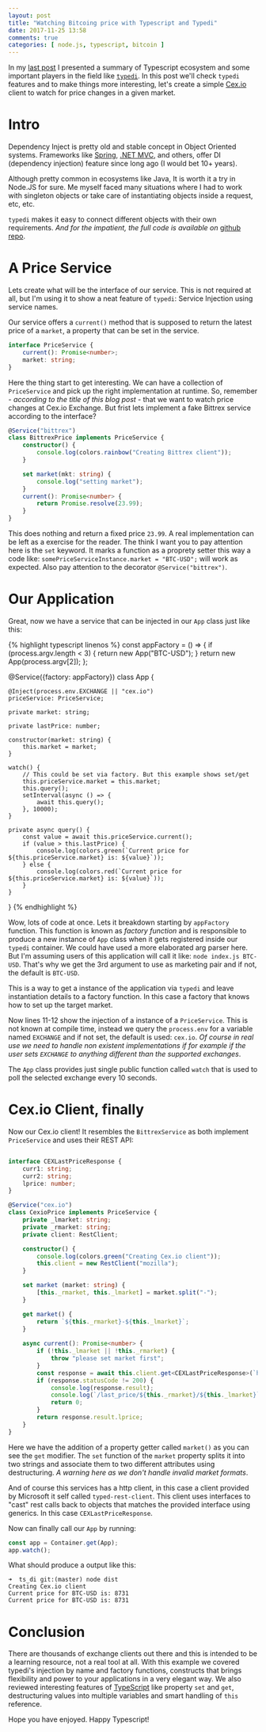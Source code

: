 ```yaml
---
layout: post
title: "Watching Bitcoing price with Typescript and Typedi"
date: 2017-11-25 13:58
comments: true
categories: [ node.js, typescript, bitcoin ]
---
```


In my [last post](http://paulosuzart.github.io/blog/2017/10/04/type-safety-orm-and-dependency-injection-node/) I presented a summary of Typescript ecosystem and some important players in the field like [`typedi`](https://www.npmjs.com/package/typedi). In this post we'll check `typedi` features and to make things more interesting, let's create a simple [Cex.io](https://cex.io) client to watch for price changes in a given market.

<!--more-->

# Intro

Dependency Inject is pretty old and stable concept in Object Oriented systems. Frameworks like [Spring](https://spring.io/), [.NET MVC](https://docs.microsoft.com/en-us/aspnet/core/mvc/controllers/dependency-injection), and others, offer DI (dependency injection) feature since long ago (I would bet 10+ years).

Although pretty common in ecosystems like Java, It is worth it a try in Node.JS for sure. Me myself faced many situations where I had to work with singleton objects or take care of instantiating objects inside a request, etc, etc.

`typedi` makes it easy to connect different objects with their own requirements. *And for the impatient, the full code is available on* [github repo](https://github.com/paulosuzart/btc_example).

# A Price Service

Lets create what will be the interface of our service. This is not required at all, but I'm using it to show a neat feature of `typedi`: Service Injection using service names.

Our service offers a `current()` method that is supposed to return the latest price of a `market`, a property that can be set in the service.

``` typescript
interface PriceService {
    current(): Promise<number>;
    market: string;
}
```

Here the thing start to get interesting. We can have a collection of `PriceService` and pick up the right implementation at runtime. So, remember - *according to the title of this blog post* - that we want to watch price changes at Cex.io Exchange. But frist lets implement a fake Bittrex service according to the interface?

``` typescript
@Service("bittrex")
class BittrexPrice implements PriceService {
    constructor() {
        console.log(colors.rainbow("Creating Bittrex client"));
    }

    set market(mkt: string) {
        console.log("setting market");
    }
    current(): Promise<number> {
        return Promise.resolve(23.99);
    }
}
```

This does nothing and return a fixed price `23.99`. A real implementation can be left as a exercise for the reader. The think I want you to pay attention here is the `set` keyword. It marks a function as a proprety setter this way a code like: `somePriceServiceInstance.market = "BTC-USD";` will work as expected. Also pay attention to the decorator `@Service("bittrex")`.

# Our Application

Great, now we have a service that can be injected in our `App` class just like this:

{% highlight typescript linenos %}
const appFactory = () => {
  if (process.argv.length < 3) {
      return new App("BTC-USD");
  }
  return new App(process.argv[2]);
};

@Service({factory: appFactory})
class App {

    @Inject(process.env.EXCHANGE || "cex.io")
    priceService: PriceService;

    private market: string;

    private lastPrice: number;

    constructor(market: string) {
        this.market = market;
    }

    watch() {
        // This could be set via factory. But this example shows set/get
        this.priceService.market = this.market;
        this.query();
        setInterval(async () => {
            await this.query();
        }, 10000);
    }

    private async query() {
        const value = await this.priceService.current();
        if (value > this.lastPrice) {
            console.log(colors.green(`Current price for ${this.priceService.market} is: ${value}`));
        } else {
            console.log(colors.red(`Current price for ${this.priceService.market} is: ${value}`));
        }
    }
}
{% endhighlight %}

Wow, lots of code at once. Lets it breakdown starting by `appFactory` function. This function is known as *factory function* and is responsible to produce a new instance of `App` class when it gets registered inside our `typedi` container. We could have used a more elaborated arg parser here. But I'm assuming users of this application will call it like: `node index.js BTC-USD`. That's why we get the 3rd argument to use as marketing pair and if not, the default is `BTC-USD`.

This is a way to get a instance of the application via `typedi` and leave instantiation details to a factory function. In this case a factory that knows how to set up the target market.

Now lines 11-12 show the injection of a instance of a `PriceService`. This is not known at compile time, instead we query the `process.env` for a variable named `EXCHANGE` and if not set, the default is used: `cex.io`. *Of course in real use we need to handle non existent implementations if for example if the user sets `EXCHANGE` to anything different than the supported exchanges*.

The `App` class provides just single public function called `watch` that is used to poll the selected exchange every 10 seconds.

# Cex.io Client, finally

Now our Cex.io client! It resembles the `BittrexService` as both implement `PriceService` and uses their REST API: 

``` typescript

interface CEXLastPriceResponse {
    curr1: string;
    curr2: string;
    lprice: number;
}

@Service("cex.io")
class CexioPrice implements PriceService {
    private _lmarket: string;
    private _rmarket: string;
    private client: RestClient;

    constructor() {
        console.log(colors.green("Creating Cex.io client"));
        this.client = new RestClient("mozilla");
    }

    set market (market: string) {
        [this._rmarket, this._lmarket] = market.split("-");
    }

    get market() {
        return `${this._rmarket}-${this._lmarket}`;
    }
    
    async current(): Promise<number> {
        if (!this._lmarket || !this._rmarket) {
            throw "please set market first";
        }
        const response = await this.client.get<CEXLastPriceResponse>(`https://cex.io/api/last_price/${this._rmarket}/${this._lmarket}`);
        if (response.statusCode != 200) {
            console.log(response.result);
            console.log(`/last_price/${this._rmarket}/${this._lmarket}`);
            return 0;
        }
        return response.result.lprice;
    }
}
```

Here we have the addition of a property getter called `market()` as you can see the `get` modifier. The `set` function of the `market` property splits it into two strings and associate them to two different attributes using destructuring. *A warning here as we don't handle invalid market formats*.

And of course this services has a http client, in this case a client provided by Microsoft it self called `typed-rest-client`. This client uses interfaces to "cast" rest calls back to objects that matches the provided interface using generics. In this case `CEXLastPriceResponse`.

Now can finally call our `App` by running:

``` typescript
const app = Container.get(App);
app.watch();
```
What should produce a output like this:
```
➜  ts_di git:(master) node dist
Creating Cex.io client
Current price for BTC-USD is: 8731
Current price for BTC-USD is: 8731
```

# Conclusion

There are thousands of exchange clients out there and this is intended to be a learning resource, not a real tool at all. With this example we covered typedi's injection by name and factory functions, constructs that brings flexibility and power to your applications in a very elegant way. We also reviewed interesting features of [TypeScript](https://www.typescriptlang.org/) like property `set` and `get`, destructuring values into multiple variables and smart handling of `this` reference.

Hope you have enjoyed. Happy Typescript!